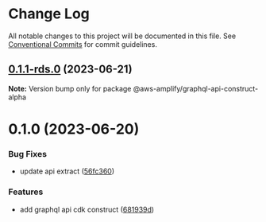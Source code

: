 # Change Log

All notable changes to this project will be documented in this file.
See [Conventional Commits](https://conventionalcommits.org) for commit guidelines.

## [0.1.1-rds.0](https://github.com/aws-amplify/amplify-category-api/compare/@aws-amplify/graphql-api-construct-alpha@0.1.0...@aws-amplify/graphql-api-construct-alpha@0.1.1-rds.0) (2023-06-21)

**Note:** Version bump only for package @aws-amplify/graphql-api-construct-alpha

# 0.1.0 (2023-06-20)

### Bug Fixes

- update api extract ([56fc360](https://github.com/aws-amplify/amplify-category-api/commit/56fc36017abaaf2f12d7543ea715b35831f37678))

### Features

- add graphql api cdk construct ([681939d](https://github.com/aws-amplify/amplify-category-api/commit/681939d26dab794bd1392fb198994e4a4c6ae00a))

